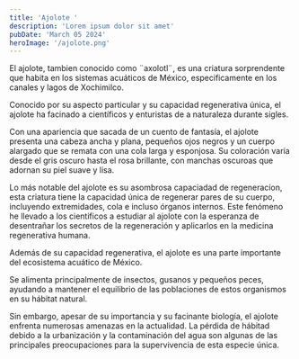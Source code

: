 ```yaml
---
title: 'Ajolote '
description: 'Lorem ipsum dolor sit amet'
pubDate: 'March 05 2024'
heroImage: '/ajolote.png'
---
```


El ajolote, tambien conocido como ¨axolotl¨, es una criatura sorprendente que habita en los sistemas acuáticos de México, especificamente en los canales y lagos de Xochimilco.

Conocido por su aspecto particular y su capacidad regenerativa única, el ajolote ha facinado a científicos y enturistas de a naturaleza durante sigles.

Con una apariencia que sacada de un cuento de fantasía, el ajolote presenta una cabeza ancha y plana, pequeños ojos negros y un cuerpo alargado que se remata con una cola larga y esponjosa. Su coloración varía desde el gris oscuro hasta el rosa brillante, con manchas oscuroas que adornan su piel suave y lisa.

Lo más notable del ajolote es su asombrosa capaciadad de regeneracíon, esta criatura tiene la capacidad única de regenerar pares de su cuerpo, incluyendo extremidades, cola e incluso órganos internos. Este fenómeno he llevado a los cientificos a estudiar al ajolote con la esperanza de desentrañar los secretos de la regeneración y aplicarlos en la medicina regenerativa humana.

Además de su capacidad regenerativa, el ajolote es una parte importante del ecosistema acuático de México. 

Se alimenta principalmente de insectos, gusanos y pequeños peces, ayudando a mantener el equilibrio de las poblaciones de estos organismos en su hábitat natural.

Sin embargo, apesar de su importancia y su facinante biología, el ajolote enfrenta numerosas amenazas en la actualidad. La pérdida de hábitad debido a la urbanización y la contaminación del agua son algunas de las principales preocupaciones para la supervivencia de esta especie única.




